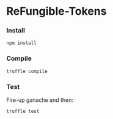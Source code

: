 # ReFungible-Tokens

### Install

`npm install`

### Compile

`truffle compile`

### Test

Fire-up ganache and then:

`truffle test`
